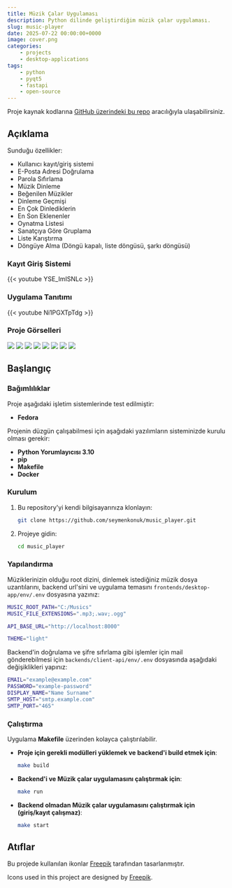 ```yaml
---
title: Müzik Çalar Uygulaması
description: Python dilinde geliştirdiğim müzik çalar uygulaması.
slug: music-player
date: 2025-07-22 00:00:00+0000
image: cover.png
categories:
    - projects
    - desktop-applications
tags:
    - python
    - pyqt5
    - fastapi
    - open-source
---
```


Proje kaynak kodlarına [GitHub üzerindeki bu repo](https://github.com/seymenkonuk/music_player) aracılığıyla ulaşabilirsiniz.

## Açıklama
Sunduğu özellikler:
- Kullanıcı kayıt/giriş sistemi
- E-Posta Adresi Doğrulama
- Parola Sıfırlama
- Müzik Dinleme
- Beğenilen Müzikler
- Dinleme Geçmişi
- En Çok Dinlediklerin
- En Son Eklenenler
- Oynatma Listesi
- Sanatçıya Göre Gruplama
- Liste Karıştırma
- Döngüye Alma (Döngü kapalı, liste döngüsü, şarkı döngüsü)

### Kayıt Giriş Sistemi

{{< youtube YSE_ImISNLc >}}

### Uygulama Tanıtımı

{{< youtube Ni1PGXTpTdg >}}

### Proje Görselleri
![](0.png)
![](1.png)
![](2.png)
![](3.png)
![](4.png)
![](5.png)
![](6.png)
![](7.png)

## Başlangıç
### Bağımlılıklar
Proje aşağıdaki işletim sistemlerinde test edilmiştir:
- **Fedora**

Projenin düzgün çalışabilmesi için aşağıdaki yazılımların sisteminizde kurulu olması gerekir:
- **Python Yorumlayıcısı 3.10**
- **pip**
- **Makefile**
- **Docker**

### Kurulum
1. Bu repository'yi kendi bilgisayarınıza klonlayın:
	```bash
	git clone https://github.com/seymenkonuk/music_player.git
	```

2. Projeye gidin:
	```bash
	cd music_player
	```

### Yapılandırma
Müziklerinizin olduğu root dizini, dinlemek istediğiniz müzik dosya uzantılarını, backend url'sini ve uygulama temasını ```frontends/desktop-app/env/.env``` dosyasına yazınız:
```bash
MUSIC_ROOT_PATH="C:/Musics"
MUSIC_FILE_EXTENSIONS=".mp3;.wav;.ogg"

API_BASE_URL="http://localhost:8000"

THEME="light"
```

Backend'in doğrulama ve şifre sıfırlama gibi işlemler için mail gönderebilmesi için ```backends/client-api/env/.env``` dosyasında aşağıdaki değişiklikleri yapınız:
```bash
EMAIL="example@example.com"
PASSWORD="example-password"
DISPLAY_NAME="Name Surname"
SMTP_HOST="smtp.example.com"
SMTP_PORT="465"
```

### Çalıştırma

Uygulama **Makefile** üzerinden kolayca çalıştırılabilir.

- **Proje için gerekli modülleri yüklemek ve backend'i build etmek için**:

	```bash
	make build
	```

- **Backend'i ve Müzik çalar uygulamasını çalıştırmak için**:

	```bash
	make run
	```

- **Backend olmadan Müzik çalar uygulamasını çalıştırmak için (giriş/kayıt çalışmaz)**:

	```bash
	make start
	```

## Atıflar

Bu projede kullanılan ikonlar [Freepik](https://www.freepik.com) tarafından tasarlanmıştır.

Icons used in this project are designed by [Freepik](https://www.freepik.com).
